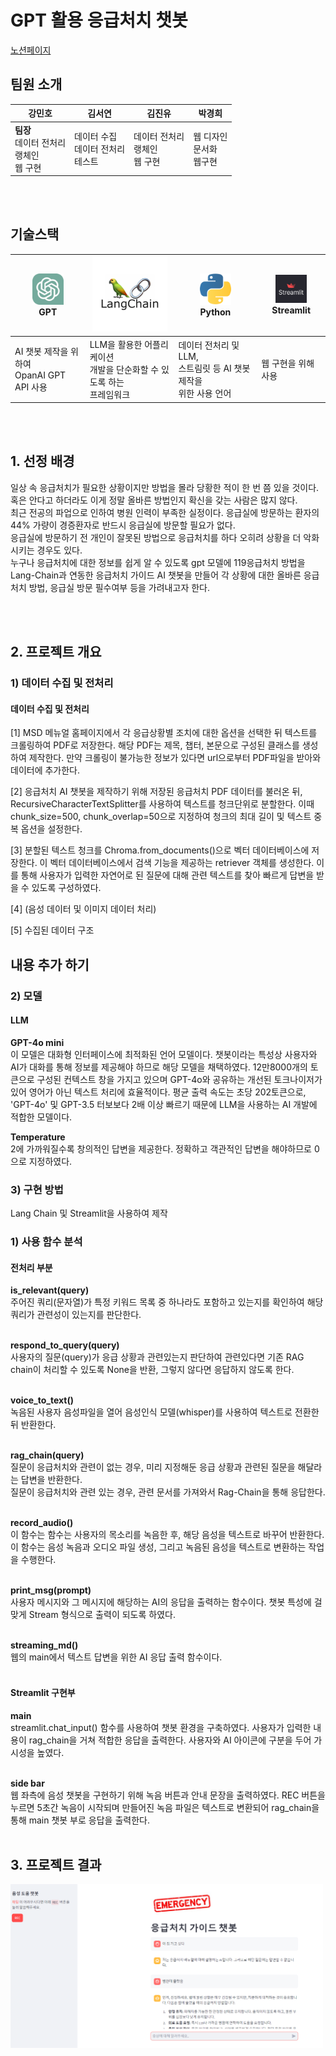 # GPT 활용 응급처치 챗봇

<a href="https://fragrant-paprika-e91.notion.site/gpt-8aa9494a44724d40bded8185869bc5ff">노션페이지</a>

## 팀원 소개
|강민호|김서연|김진유|박경희|
|---|---|---|---|
|**팀장**</br>데이터 전처리</br>랭체인</br>웹 구현|데이터 수집</br>데이터 전처리</br>테스트|데이터 전처리</br>랭체인</br>웹 구현|웹 디자인</br>문서화</br>웹구현|

</br></br>


## 기술스택
|<img width='50' src="https://github.com/SKNETWORKS-FAMILY-AICAMP/SKN02-3rd-1Team/blob/main/img/chat_gpt.png"> </br> GPT|<img width='120' src="https://github.com/SKNETWORKS-FAMILY-AICAMP/SKN02-3rd-1Team/blob/main/img/lang_chain.png"> </br> |<img width='50' src="https://github.com/SKNETWORKS-FAMILY-AICAMP/SKN02-3rd-1Team/blob/main/img/python.png"> </br> Python | <img width='50' src="https://github.com/SKNETWORKS-FAMILY-AICAMP/SKN02-3rd-1Team/blob/main/img/streamlit_hero.png"> </br> Streamlit|
|-|-|-|-|
|AI 챗봇 제작을 위하여</br>OpanAI GPT API 사용|LLM을 활용한 어플리케이션</br>개발을 단순화할 수 있도록 하는</br>프레임워크|데이터 전처리 및 LLM,</br> 스트림릿 등 AI 챗봇 제작을 </br> 위한 사용 언어|웹 구현을 위해 사용|

</br></br>

## 1. 선정 배경
일상 속 응급처치가 필요한 상황이지만 방법을 몰라 당황한 적이 한 번 쯤 있을 것이다. 혹은 안다고 하더라도 이게 정말 올바른 방법인지 확신을 갖는 사람은 많지 않다.</br>
최근 전공의 파업으로 인하여 병원 인력이 부족한 실정이다. 응급실에 방문하는 환자의 44% 가량이 경증환자로 반드시 응급실에 방문할 필요가 없다. </br>응급실에 방문하기 전 개인이 잘못된 방법으로 응급처치를 하다 오히려 상황을 더 악화시키는 경우도 있다. </br>
누구나 응급처치에 대한 정보를 쉽게 알 수 있도록 gpt 모델에 119응급처치 방법을 Lang-Chain과 연동한 응급처치 가이드 AI 챗봇을 만들어 각 상황에 대한 올바른 응급처치 방법, 응급실 방문 필수여부 등을 가려내고자 한다.
 
</br></br>

## 2. 프로젝트 개요
### 1) 데이터 수집 및 전처리
#### 데이터 수집 및 전처리
[1] MSD 메뉴얼 홈페이지에서 각 응급상황별 조치에 대한 옵션을 선택한 뒤 텍스트를 크롤링하여 PDF로 저장한다. 해당 PDF는 제목, 챕터, 본문으로 구성된 클래스를 생성하여 제작한다. 만약 크롤링이 불가능한 정보가 있다면 url으로부터 PDF파일을 받아와 데이터에 추가한다.

[2] 응급처치 AI 챗봇을 제작하기 위해 저장된 응급처치 PDF 데이터를 불러온 뒤, RecursiveCharacterTextSplitter를 사용하여 텍스트를 청크단위로 분할한다. 이때 chunk_size=500, chunk_overlap=50으로 지정하여 청크의 최대 길이 및 텍스트 중복 옵션을 설정한다.

[3] 분할된 텍스트 청크를 Chroma.from_documents()으로 벡터 데이터베이스에 저장한다. 이 벡터 데이터베이스에서 검색 기능을 제공하는 retriever 객체를 생성한다. 이를 통해 사용자가 입력한 자연어로 된 질문에 대해 관련 텍스트를 찾아 빠르게 답변을 받을 수 있도록 구성하였다.

[4] (음성 데이터 및 이미지 데이터 처리)

[5] 수집된 데이터 구조
## 내용 추가 하기

  
### 2) 모델
#### LLM
**GPT-4o mini**</br>
이 모델은 대화형 인터페이스에 최적화된 언어 모델이다. 챗봇이라는 특성상 사용자와 AI가 대화를 통해 정보를 제공해야 하므로 해당 모델을 채택하였다.
12만8000개의 토큰으로 구성된 컨텍스트 창을 가지고 있으며 GPT-4o와 공유하는 개선된 토크나이저가 있어 영어가 아닌 텍스트 처리에 효율적이다.
평균 출력 속도는 초당 202토큰으로, 'GPT-4o' 및 GPT-3.5 터보보다 ​​2배 이상 빠르기 때문에  LLM을 사용하는 AI 개발에 적합한 모델이다.</br>

**Temperature**</br>
2에 가까워질수록 창의적인 답변을 제공한다. 정확하고 객관적인 답변을 해야하므로  0으로 지정하였다.</br>
  
### 3) 구현 방법</br>
Lang Chain 및 Streamlit을 사용하여 제작
### 1) 사용 함수 분석
#### 전처리 부분
**is_relevant(query)**</br>
주어진 쿼리(문자열)가 특정 키워드 목록 중 하나라도 포함하고 있는지를 확인하여 해당 쿼리가 관련성이 있는지를 판단한다.</br></br>

**respond_to_query(query)**</br>
사용자의 질문(query)가 응급 상황과 관련있는지 판단하여 관련있다면 기존 RAG chain이 처리할 수 있도록 None을 반환, 그렇지 않다면 응답하지 않도록 한다.</br></br>

**voice_to_text()**</br>
녹음된 사용자 음성파일을 열어 음성인식 모델(whisper)를 사용하여 텍스트로 전환한 뒤 반환한다.</br></br>

**rag_chain(query)**</br>
질문이 응급처치와 관련이 없는 경우, 미리 지정해둔 응급 상황과 관련된 질문을 해달라는 답변을 반환한다.</br>
질문이 응급처치와 관련 있는 경우, 관련 문서를 가져와서 Rag-Chain을 통해 응답한다.</br></br>

**record_audio()**</br>
이 함수는 함수는 사용자의 목소리를 녹음한 후, 해당 음성을 텍스트로 바꾸어 반환한다. 이 함수는 음성 녹음과 오디오 파일 생성, 그리고 녹음된 음성을 텍스트로 변환하는 작업을 수행한다.</br></br>

**print_msg(prompt)**</br>
사용자 메시지와 그 메시지에 해당하는 AI의 응답을 출력하는 함수이다. 챗봇 특성에 걸맞게 Stream 형식으로 출력이 되도록 하였다.</br></br>

**streaming_md()**</br>
웹의 main에서 텍스트 답변을 위한 AI 응답 출력 함수이다.</br></br>

#### Streamlit 구현부
**main**</br>
streamlit.chat_input() 함수를 사용하여 챗봇 환경을 구축하였다. 사용자가 입력한 내용이 rag_chain을 거쳐 적합한 응답을 출력한다. 사용자와 AI 아이콘에 구분을 두어 가시성을 높였다.</br></br>

**side bar**</br>
웹 좌측에 음성 챗봇을 구현하기 위해 녹음 버튼과 안내 문장을 출력하였다. REC 버튼을 누르면 5초간 녹음이 시작되며 만들어진 녹음 파일은 텍스트로 변환되어 rag_chain을 통해 main 챗봇 부로 응답을 출력한다.</br></br> 


## 3. 프로젝트 결과 </br>
<img width='500' src="https://github.com/SKNETWORKS-FAMILY-AICAMP/SKN02-3rd-1Team/blob/main/img/run.png">
